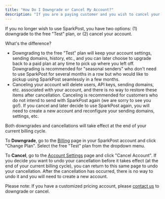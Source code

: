 ```yaml
---
title: "How Do I Downgrade or Cancel My Account?"
description: "If you are a paying customer and you wish to cancel your account you can go into Admin Billing in your Spark Post account and click on the Free plan Your billing will automatically stop Please note If you have a customized pricing account please contact us..."
---
```


If you no longer wish to use SparkPost, you have two options: (1) downgrade to the free "Test" plan, or (2) cancel your account. 

What's the difference? 
* Downgrading to the free "Test" plan will keep your account settings, sending domains, history, etc., and you can later choose to upgrade back to a paid plan at any time to pick up where you left off. Downgrading is recommended for "seasonal senders" who don't need to use SparkPost for several months in a row but who would like to pickup using SparkPost seamlessly in a few months.
* Canceling your account will delete users, API keys, sending domains, etc. associated with your account, and there is no way to restore these items after cancellation. Canceling is recommended for customers who do not intend to send with SparkPost again (we are sorry to see you go!). If you cancel and later decide to use SparkPost again, you will need to create a new account and reconfigure your sending domains, settings, etc.

Both downgrades and cancellations will take effect at the end of your current billing cycle.

To **Downgrade**, go to the [Billing](https://app.sparkpost.com/account/billing) page  in your SparkPost account and click "Change Plan". Select the free "Test" plan from the dropdown menu.

To **Cancel**, go to the [Account Settings](https://app.sparkpost.com/account/settings) page and click "Cancel Account". If you decide you want to undo your cancellation before it takes effect (at the end of your current billing cycle), you can return to this same page to undo your cancellation. After the cancellation has occurred, there is no way to undo it and you will need to create a new account.

Please note: If you have a customized pricing account, please [contact us](https://www.sparkpost.com/submit-a-ticket/) to downgrade or cancel.
